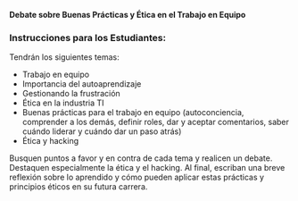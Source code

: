 **Debate sobre Buenas Prácticas y Ética en el Trabajo en Equipo**

### Instrucciones para los Estudiantes:

Tendrán los siguientes temas:
- Trabajo en equipo
- Importancia del autoaprendizaje
- Gestionando la frustración
- Ética en la industria TI
- Buenas prácticas para el trabajo en equipo (autoconciencia, comprender a los demás, definir roles, dar y aceptar comentarios, saber cuándo liderar y cuándo dar un paso atrás)
- Ética y hacking

Busquen puntos a favor y en contra de cada tema y realicen un debate. Destaquen especialmente la ética y el hacking. Al final, escriban una breve reflexión sobre lo aprendido y cómo pueden aplicar estas prácticas y principios éticos en su futura carrera.